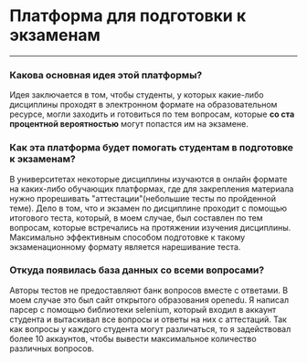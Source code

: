 # Платформа для подготовки к экзаменам
___
### Какова основная идея этой платформы?
Идея заключается в том, чтобы студенты, у которых какие-либо дисциплины проходят в электронном формате на образовательном ресурсе, могли заходить и готовиться по тем вопросам, которые __со ста процентной вероятностью__ могут попастся им на экзамене.
### Как эта платформа будет помогать студентам в подготовке к экзаменам?
В университетах некоторые дисциплины изучаются в онлайн формате на каких-либо обучающих платформах, где для закрепления материала нужно прорешивать "аттестации"(небольшие тесты по пройденной теме). Дело в том, что и экзамен по дисциплине проходит с помощью итогового теста, который, в моем случае, был составлен по тем вопросам, которые встречались на протяжении изучения дисциплины.
Максимально эффективным способом подготовке к такому экзаменационному формату является нарешивание теста.
### Откуда появилась база данных со всеми вопросами?
Авторы тестов не предоставляют банк вопросов вместе с ответами. В моем случае это был сайт открытого образования openedu.
Я написал парсер с помощью библиотеки selenium, который входил в аккаунт студента и вытаскивал все вопросы и ответы на них с аттестаций. Так как вопросы у каждого студента могут различаться, то я задействовал более 10 аккаунтов, чтобы вывести максимальное количество различных вопросов.
